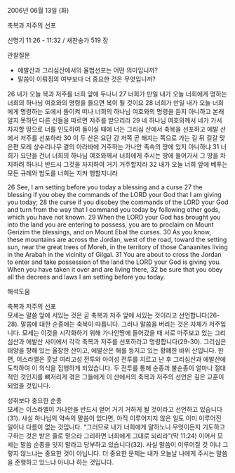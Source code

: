 2006년 06월 13일 (화)

축복과 저주의 선포



신명기 11:26 - 11:32 / 새찬송가 519 장


관찰질문

- 에발산과 그리심산에서의 율법선포는 어떤 의미입니까?
- 말씀이 이뤄짐의 여부보다 더 중요한 것은 무엇입니까? 

26 내가 오늘 복과 저주를 너희 앞에 두나니 27 너희가 만일 내가 오늘 너희에게 명하는 너희의 하나님 여호와의 명령을 들으면 복이 될 것이요 28 너희가 만일 내가 오늘 너희에게 명령하는 도에서 돌이켜 떠나 너희의 하나님 여호와의 명령을 듣지 아니하고 본래 알지 못하던 다른 신들을 따르면 저주를 받으리라 29 네 하나님 여호와께서 네가 가서 차지할 땅으로 너를 인도하여 들이실 때에 너는 그리심 산에서 축복을 선포하고 에발 산에서 저주를 선포하라 30 이 두 산은 요단 강 저쪽 곧 해지는 쪽으로 가는 길 뒤 길갈 맞은편 모레 상수리나무 곁의 아라바에 거주하는 가나안 족속의 땅에 있지 아니하냐 31 너희가 요단을 건너 너희의 하나님 여호와께서 너희에게 주시는 땅에 들어가서 그 땅을 차지하려 하나니 반드시 그것을 차지하여 거기 거주할지라 32 내가 오늘 너희 앞에 베푸는 모든 규례와 법도를 너희는 지켜 행할지니라 

26  See, I am setting before you today a blessing and a curse 27  the blessing if you obey the commands of the LORD your God that I am giving you today; 28  the curse if you disobey the commands of the LORD your God and turn from the way that I command you today by following other gods, which you have not known. 29  When the LORD your God has brought you into the land you are entering to possess, you are to proclaim on Mount Gerizim the blessings, and on Mount Ebal the curses. 30  As you know, these mountains are across the Jordan, west of the road, toward the setting sun, near the great trees of Moreh, in the territory of those Canaanites living in the Arabah in the vicinity of Gilgal. 31  You are about to cross the Jordan to enter and take possession of the land the LORD your God is giving you. When you have taken it over and are living there, 32  be sure that you obey all the decrees and laws I am setting before you today.

해석도움





축복과 저주의 선포  
모세는 말씀 앞에 서있는 것은 곧 축복과 저주 앞에 서있는 것이라고 선언합니다(26-28). 말씀에 대한 순종에는 축복이 따릅니다. 그러나 말씀을 버리는 것은 자체가 저주입니다. 모세는 이것을 시각화하기 위해 가나안땅에 들어갔을 때 서로 마주보고 있는 그리심산과 에발산 사이에서 각각 축복과 저주를 선포하라고 명령합니다(29-30). 그리심은 태양을 향해 있는 울창한 산이고, 에발산은 해를 등지고 있는 황폐한 바위 산입니다. 한편, 이스라엘은 훗날 여리고성 전투와 아이성 전투를 치르고 난 후 그리심산과 에발산에 도착하여 이 의식을 집행하게 되었습니다. 두 전투를 통해 순종과 불순종이 얼마나 절대적인 것인지를 뼈저리게 겪은 그들에게 이 산에서의 축복과 저주의 선언은 깊은 교훈이 되었을 것입니다.

성취보다 중요한 순종  
모세는 이스라엘이 가나안을 반드시 얻어 거기 거하게 될 것이라고 선언하고 있습니다(31). 사실 하나님의 약속의 말씀이 있다면, 아직 이루어지지 않은 일도 이미 이루어진 일이나 다름이 없는 것입니다. “그러므로 내가 너희에게 말하노니 무엇이든지 기도하고 구하는 것은 받은 줄로 믿으라 그리하면 너희에게 그대로 되리라”(막 11:24) 이어서 모세는 말씀 순종을 잊지 말라고 당부하고 있습니다(32). 사실 말씀이 이루어질 것 이냐 그렇지 않느냐는 중요한 것이 아닙니다. 더 중요한 문제는 내가 오늘날 나에게 주시는 말씀을 준행하고 있느냐 아니냐 하는 것입니다.